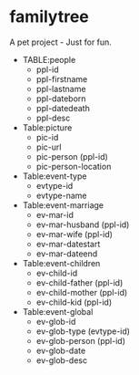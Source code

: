 # familytree
A pet project - Just for fun.


- TABLE:people
  - ppl-id
  - ppl-firstname
  - ppl-lastname
  - ppl-dateborn
  - ppl-datedeath
  - ppl-desc
- Table:picture
  - pic-id
  - pic-url
  - pic-person (ppl-id)
  - pic-person-location
- Table:event-type
  - evtype-id
  - evtype-name
- Table:event-marriage
  - ev-mar-id
  - ev-mar-husband (ppl-id)
  - ev-mar-wife (ppl-id)
  - ev-mar-datestart
  - ev-mar-dateend
- Table:event-children
  - ev-child-id 
  - ev-child-father (ppl-id)
  - ev-child-mother (ppl-id)
  - ev-child-kid (ppl-id)
- Table:event-global
  - ev-glob-id
  - ev-glob-type (evtype-id)
  - ev-glob-person (ppl-id)
  - ev-glob-date
  - ev-glob-desc
